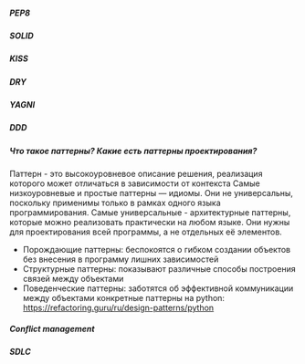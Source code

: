 ##### PEP8
##### SOLID
##### KISS
##### DRY
##### YAGNI
##### DDD
##### Что такое паттерны? Какие есть паттерны проектирования?
Паттерн - это высокоуровневое описание решения, реализация которого может отличаться в зависимости от контекста
Самые низкоуровневые и простые паттерны — идиомы. Они не универсальны, поскольку применимы только в рамках одного языка программирования.
Самые универсальные - архитектурные паттерны, которые можно реализовать практически на любом языке. Они нужны для проектирования всей программы, а не отдельных её элементов.
- Порождающие паттерны: беспокоятся о гибком создании объектов без внесения в программу лишних зависимостей
- Структурные паттерны: показывают различные способы построения связей между объектами
- Поведенческие паттерны: заботятся об эффективной коммуникации между объектами
конкретные паттерны на python: https://refactoring.guru/ru/design-patterns/python
##### Conflict management
##### SDLC